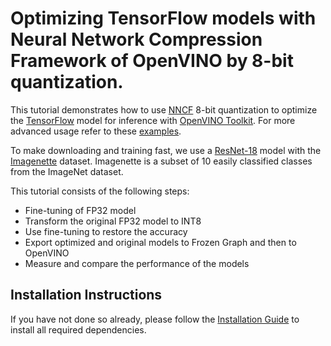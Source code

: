 # Optimizing TensorFlow models with Neural Network Compression Framework of OpenVINO by 8-bit quantization.

This tutorial demonstrates how to use [NNCF](https://github.com/openvinotoolkit/nncf) 8-bit quantization to optimize the 
[TensorFlow](https://www.tensorflow.org) model for inference with [OpenVINO Toolkit](https://docs.openvino.ai/). 
For more advanced usage refer to these [examples](https://github.com/openvinotoolkit/nncf/tree/develop/examples).

To make downloading and training fast, we use a [ResNet-18](https://arxiv.org/abs/1512.03385) model with the 
[Imagenette](http://cs231n.stanford.edu/reports/2015/pdfs/leonyao_final.pdf) dataset. Imagenette is a subset of 10 easily classified classes from the ImageNet dataset.

This tutorial consists of the following steps:
- Fine-tuning of FP32 model
- Transform the original FP32 model to INT8
- Use fine-tuning to restore the accuracy
- Export optimized and original models to Frozen Graph and then to OpenVINO
- Measure and compare the performance of the models

## Installation Instructions

If you have not done so already, please follow the [Installation Guide](../../README.md) to install all required dependencies.
